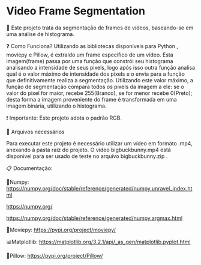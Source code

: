 # Video Frame Segmentation
:movie_camera: Este projeto trata da segmentação de frames de vídeos, baseando-se em uma análise de histograma.

:question: Como Funciona?
Utilizando as bibliotecas disponíveis para Python , moviepy e Pillow, é extraído um frame específico de um vídeo. Esta imagem(frame) passa por uma função que constrói seu histograma analisando a intensidade de seus pixels, logo após isso outra função analisa qual é o valor máximo de intensidade dos pixels e o envia para a função que definitivamente realiza a segmentação. Utilizando este valor máximo, a função de segmentação compara todos os pixels da imagem a ele: se o valor do pixel for maior, recebe 255(Branco), se for menor recebe 0(Preto); desta forma a imagem proveniente do frame é transformada em uma imagem binária, utilizando o histograma.

:exclamation: Importante: Este projeto adota o padrão RGB.


:floppy_disk: Arquivos necessários

Para executar este projeto é necessário utilizar um vídeo em formato .mp4, anexando à pasta raiz do projeto. O vídeo bigbuckbunny.mp4 está disponível para ser usado de teste no arquivo bigbuckbunny.zip .

:clipboard: Documentação:

:triangular_ruler:Numpy:
https://numpy.org/doc/stable/reference/generated/numpy.unravel_index.html

https://numpy.org/

https://numpy.org/doc/stable/reference/generated/numpy.argmax.html

:movie_camera:Moviepy:
https://pypi.org/project/moviepy/

:bar_chart:Matplotlib:
https://matplotlib.org/3.2.1/api/_as_gen/matplotlib.pyplot.html

:art:Pillow:
https://pypi.org/project/Pillow/


